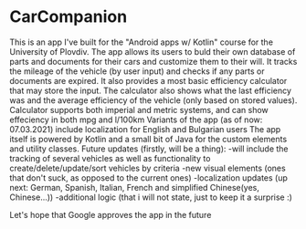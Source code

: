 # CarCompanion
This is an app I've built for the "Android apps w/ Kotlin" course for the University of Plovdiv. 
The app allows its users to buld their own database of parts and documents for their cars and customize them to their will. 
It tracks the mileage of the vehicle (by user input) and checks if any parts or documents are expired.
It also provides a most basic efficiency calculator that may store the input. The calculator also shows what the last efficiency was and the average efficiency of the vehicle (only based on stored values).
Calculator supports both imperial and metric systems, and can show effeciency in both mpg and l/100km
Variants of the app (as of now: 07.03.2021) include localization for English and Bulgarian users
The app itself is powered by Kotlin and a small bit of Java for the custom elements and utility classes.
Future updates (firstly, will be a thing): 
-will include the tracking of several vehicles as well as functionality to create/delete/update/sort vehicles by criteria
-new visual elements (ones that don't suck, as opposed to the current ones)
-localization updates (up next: German, Spanish, Italian, French and simplified Chinese(yes, Chinese...))
-additional logic (that i will not state, just to keep it a surprise :)

Let's hope that Google approves the app in the future
